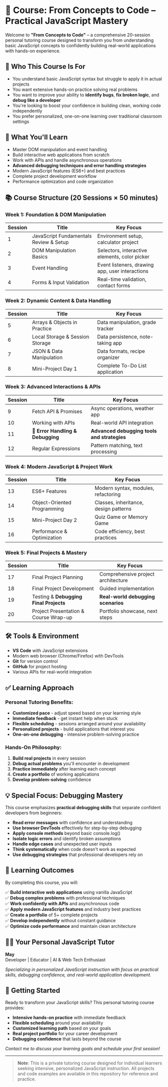 # 📘 Course: From Concepts to Code – Practical JavaScript Mastery

Welcome to **"From Concepts to Code"** – a comprehensive 20-session personal tutoring course designed to transform you from understanding basic JavaScript concepts to confidently building real-world applications with hands-on experience.

## 🚀 Who This Course Is For

- You understand basic JavaScript syntax but struggle to apply it in actual projects
- You want extensive hands-on practice solving real problems
- You want to improve your ability to **identify bugs**, **fix broken logic**, and **debug like a developer**
- You're looking to boost your confidence in building clean, working code independently
- You prefer personalized, one-on-one learning over traditional classroom settings

## 🧠 What You'll Learn

- Master DOM manipulation and event handling
- Build interactive web applications from scratch
- Work with APIs and handle asynchronous operations
- **Advanced debugging techniques and error handling strategies**
- Modern JavaScript features (ES6+) and best practices
- Complete project development workflow
- Performance optimization and code organization

## 📚 Course Structure (20 Sessions × 50 minutes)

### **Week 1: Foundation & DOM Manipulation**
| Session | Title | Key Focus |
|---------|-------|----------|
| 1 | JavaScript Fundamentals Review & Setup | Environment setup, calculator project |
| 2 | DOM Manipulation Basics | Selectors, interactive elements, color picker |
| 3 | Event Handling | Event listeners, drawing app, user interactions |
| 4 | Forms & Input Validation | Real-time validation, contact forms |

### **Week 2: Dynamic Content & Data Handling**
| Session | Title | Key Focus |
|---------|-------|----------|
| 5 | Arrays & Objects in Practice | Data manipulation, grade tracker |
| 6 | Local Storage & Session Storage | Data persistence, note-taking app |
| 7 | JSON & Data Manipulation | Data formats, recipe organizer |
| 8 | Mini-Project Day 1 | Complete To-Do List application |

### **Week 3: Advanced Interactions & APIs**
| Session | Title | Key Focus |
|---------|-------|----------|
| 9 | Fetch API & Promises | Async operations, weather app |
| 10 | Working with APIs | Real-world API integration |
| 11 | 🔧 **Error Handling & Debugging** | **Advanced debugging tools and strategies** |
| 12 | Regular Expressions | Pattern matching, text processing |

### **Week 4: Modern JavaScript & Project Work**
| Session | Title | Key Focus |
|---------|-------|----------|
| 13 | ES6+ Features | Modern syntax, modules, refactoring |
| 14 | Object-Oriented Programming | Classes, inheritance, design patterns |
| 15 | Mini-Project Day 2 | Quiz Game or Memory Game |
| 16 | Performance & Optimization | Code efficiency, best practices |

### **Week 5: Final Projects & Mastery**
| Session | Title | Key Focus |
|---------|-------|----------|
| 17 | Final Project Planning | Comprehensive project architecture |
| 18 | Final Project Development | Guided implementation |
| 19 | Testing & **Debugging Final Projects** | **Real-world debugging scenarios** |
| 20 | Project Presentation & Course Wrap-up | Portfolio showcase, next steps |

## 🛠 Tools & Environment

- **VS Code** with JavaScript extensions
- Modern web browser (Chrome/Firefox) with DevTools
- **Git** for version control
- **GitHub** for project hosting
- Various APIs for real-world integration

## ✅ Learning Approach

### **Personal Tutoring Benefits:**
- **Customized pace** - adjust speed based on your learning style
- **Immediate feedback** - get instant help when stuck
- **Flexible scheduling** - sessions arranged around your availability
- **Personalized projects** - build applications that interest you
- **One-on-one debugging** - intensive problem-solving practice

### **Hands-On Philosophy:**
1. **Build real projects** in every session
2. **Debug actual problems** you'll encounter in development
3. **Practice immediately** after learning each concept
4. **Create a portfolio** of working applications
5. **Develop problem-solving** confidence

## 💡 Special Focus: Debugging Mastery

This course emphasizes **practical debugging skills** that separate confident developers from beginners:

- **Read error messages** with confidence and understanding
- **Use browser DevTools** effectively for step-by-step debugging
- **Apply console methods** beyond basic console.log()
- **Isolate logic errors** and identify broken assumptions
- **Handle edge cases** and unexpected user inputs
- **Think systematically** when code doesn't work as expected
- **Use debugging strategies** that professional developers rely on

## 🎯 Learning Outcomes

By completing this course, you will:

✅ **Build interactive web applications** using vanilla JavaScript  
✅ **Debug complex problems** with professional techniques  
✅ **Work confidently with APIs** and asynchronous code  
✅ **Apply modern JavaScript features** and industry best practices  
✅ **Create a portfolio** of 5+ complete projects  
✅ **Develop independently** without constant guidance  
✅ **Optimize code performance** and maintain clean architecture  

## 🙋‍♀️ Your Personal JavaScript Tutor

**May**  
Developer | Educator | AI & Web Tech Enthusiast

*Specializing in personalized JavaScript instruction with focus on practical skills, debugging confidence, and real-world application development.*

## 📩 Getting Started

Ready to transform your JavaScript skills? This personal tutoring course provides:

- **Intensive hands-on practice** with immediate feedback
- **Flexible scheduling** around your availability  
- **Customized learning path** based on your goals
- **Real project portfolio** for your career development
- **Debugging confidence** that lasts beyond the course

*Contact me to discuss your learning goals and schedule your first session!*

---
> **Note**: This is a private tutoring course designed for individual learners seeking intensive, personalized JavaScript instruction. All projects and code examples are available in this repository for reference and practice.
